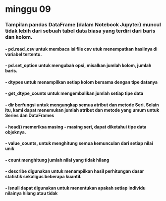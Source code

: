 # minggu 09


### Tampilan pandas DataFrame (dalam Notebook Jupyter) muncul tidak lebih dari sebuah tabel data biasa yang terdiri dari baris dan kolom. 
#### - pd.read_csv untuk membaca isi file csv utuk menempatkan hasilnya di variabel tertentu.
#### - pd.set_option untuk mengubah opsi, misalkan jumlah kolom, jumlah baris.
#### - dtypes untuk menampilkan setiap kolom bersama dengan tipe datanya
#### - get_dtype_counts untuk mengembalikan jumlah setiap tipe data
#### - dir berfungsi untuk mengungkap semua atribut dan metode Seri. Selain itu, kami dapat menemukan jumlah atribut dan metode yang umum untuk Series dan DataFrames
#### - head() memeriksa masing - masing seri, dapat diketahui tipe data objeknya.
#### - value_counts, untuk menghitung semua kemunculan dari setiap nilai unik
#### - count menghitung jumlah nilai yang tidak hilang
#### - describe digunakan untuk menampilkan hasil perhitungan dasar statistik sekaligus beberapa kuantil. 
#### - isnull dapat digunakan untuk menentukan apakah setiap individu nilainya hilang atau tidak

